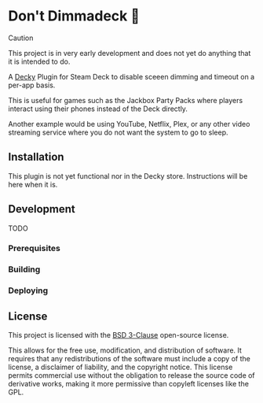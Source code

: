 # Don't Dimmadeck 🎩

> [!CAUTION]
> This project is in very early development and does not yet do anything that it is intended to do.

A [Decky](https://github.com/SteamDeckHomebrew/decky-loader) Plugin for Steam Deck to disable sceeen dimming and timeout on a per-app basis.

This is useful for games such as the Jackbox Party Packs where players interact using their phones instead of the Deck directly.

Another example would be using YouTube, Netflix, Plex, or any other video streaming service where you do not want the system to go to sleep.

## Installation

This plugin is not yet functional nor in the Decky store. Instructions will be here when it is.

## Development

TODO

### Prerequisites

### Building

### Deploying

## License

This project is licensed with the [BSD 3-Clause](https://choosealicense.com/licenses/bsd-3-clause/) open-source license.

This allows for the free use, modification, and distribution of software. It requires that any redistributions of the software must include a copy of the license, a disclaimer of liability, and the copyright notice. This license permits commercial use without the obligation to release the source code of derivative works, making it more permissive than copyleft licenses like the GPL.